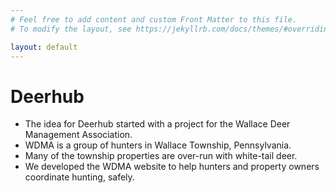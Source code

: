 ```yaml
---
# Feel free to add content and custom Front Matter to this file.
# To modify the layout, see https://jekyllrb.com/docs/themes/#overriding-theme-defaults

layout: default
---
```


# Deerhub

- The idea for Deerhub started with a project for the Wallace Deer Management Association.
- WDMA is a group of hunters in Wallace Township, Pennsylvania.
- Many of the township properties are over-run with white-tail deer.
- We developed the WDMA website to help hunters and property owners coordinate hunting, safely.

